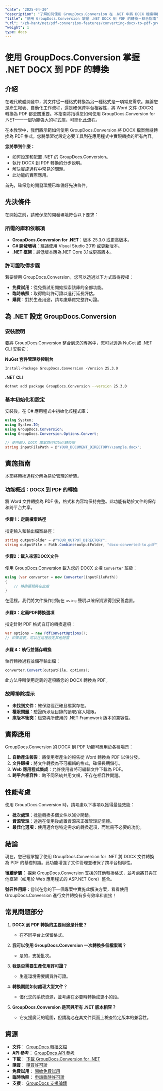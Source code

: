 ```yaml
---
"date": "2025-04-30"
"description": "了解如何使用 GroupDocs.Conversion 在 .NET 中將 DOCX 檔案轉換為 PDF。按照本逐步指南，實現無縫整合和高效的文件轉換。"
"title": "使用 GroupDocs.Conversion 掌握 .NET DOCX 到 PDF 的轉換－綜合指南"
"url": "/zh-hant/net/pdf-conversion-features/converting-docx-to-pdf-groupdocs-net/"
"weight": 1
type: docs
---
```

# 使用 GroupDocs.Conversion 掌握 .NET DOCX 到 PDF 的轉換

## 介紹

在現代軟體開發中，將文件從一種格式轉換為另一種格式是一項常見需求。無論您是產生報表、自動化工作流程，還是確保跨平台相容性，將 Word 文件 (DOCX) 轉換為 PDF 都至關重要。本指南將指導您如何使用 GroupDocs.Conversion for .NET——一個功能強大的程式庫，可簡化此流程。

在本教學中，我們將示範如何使用 GroupDocs.Conversion 將 DOCX 檔案無縫轉換為 PDF 格式。您將學習從設定必要工具到在應用程式中實現轉換的所有內容。

**您將學到什麼：**
- 如何設定和配置 .NET 的 GroupDocs.Conversion。
- 執行 DOCX 到 PDF 轉換的分步說明。
- 解決實施過程中常見的問題。
- 此功能的實際應用。

首先，確保您的開發環境已準備好先決條件。

## 先決條件

在開始之前，請確保您的開發環境符合以下要求：

### 所需的庫和依賴項
- **GroupDocs.Conversion for .NET**：版本 25.3.0 或更高版本。
- **C# 開發環境**：建議使用 Visual Studio 2019 或更新版本。
- **.NET 框架**：最低版本應為.NET Core 3.1或更高版本。

### 許可證取得步驟

若要使用 GroupDocs.Conversion，您可以透過以下方式取得授權：
- **免費試用**：從免費試用開始探索該庫的全部功能。
- **臨時執照**：取得臨時許可證以進行延長評估。
- **購買**：對於生產用途，請考慮購買完整許可證。

## 為 .NET 設定 GroupDocs.Conversion

### 安裝說明

要將 GroupDocs.Conversion 整合到您的專案中，您可以透過 NuGet 或 .NET CLI 安裝它：

**NuGet 套件管理器控制台**
```plaintext
Install-Package GroupDocs.Conversion -Version 25.3.0
```

**.NET CLI**
```bash
dotnet add package GroupDocs.Conversion --version 25.3.0
```

### 基本初始化和設定

安裝後，在 C# 應用程式中初始化該程式庫：

```csharp
using System;
using System.IO;
using GroupDocs.Conversion;
using GroupDocs.Conversion.Options.Convert;

// 使用輸入 DOCX 檔案路徑初始化轉換器
string inputFilePath = @"YOUR_DOCUMENT_DIRECTORY\\sample.docx";
```

## 實施指南

本節將轉換過程分解為易於管理的步驟。

### 功能概述：DOCX 到 PDF 的轉換

將 Word 文件轉換為 PDF 後，格式和內容均保持完整。此功能有助於文件的保存和跨平台共享。

#### 步驟 1：定義檔案路徑

指定輸入和輸出檔案路徑：

```csharp
string outputFolder = @"YOUR_OUTPUT_DIRECTORY";
string outputFile = Path.Combine(outputFolder, "docx-converted-to.pdf");
```

#### 步驟2：載入來源DOCX文件

使用 GroupDocs.Conversion 載入您的 DOCX 文檔 `Converter` 班級：

```csharp
using (var converter = new Converter(inputFilePath))
{
    // 轉換邏輯將在此處
}
```
在這裡，我們將文件操作封裝在 `using` 聲明以確保資源得到妥善處置。

#### 步驟3：定義PDF轉換選項

指定針對 PDF 格式自訂的轉換選項：

```csharp
var options = new PdfConvertOptions();
// 如果需要，可以在這裡設定其他配置
```

#### 步驟 4：執行並儲存轉換

執行轉換過程並儲存輸出檔：

```csharp
converter.Convert(outputFile, options);
```
此方法呼叫使用定義的選項將您的 DOCX 轉換為 PDF。

### 故障排除提示
- **未找到文件**：確保路徑正確且檔案存在。
- **權限問題**：驗證所涉及目錄的讀取/寫入權限。
- **庫版本衝突**：檢查與所使用的 .NET Framework 版本的兼容性。

## 實際應用

GroupDocs.Conversion 的 DOCX 到 PDF 功能可應用於各種場景：
1. **自動產生報告**：將使用者產生的報告從 Word 轉換為 PDF 以供分發。
2. **文件歸檔**：將文件轉換為不可編輯的格式，確保長期儲存。
3. **Web 應用程式集成**：允許使用者將可編輯文件下載為 PDF。
4. **跨平台相容性**：跨不同系統共用文檔，不存在相容性問題。

## 性能考慮

使用 GroupDocs.Conversion 時，請考慮以下事項以獲得最佳效能：
- **批次處理**：批量轉換多個文件以減少開銷。
- **資源管理**：透過在使用後處置資源來正確管理記憶體。
- **最佳化選項**：使用適合您特定需求的轉換選項，而無需不必要的功能。

## 結論

現在，您已經掌握了使用 GroupDocs.Conversion for .NET 將 DOCX 文件轉換為 PDF 的基礎知識。此功能增強了文件管理並確保了跨平台相容性。

**後續步驟：**
探索 GroupDocs.Conversion 支援的其他轉換格式，並考慮將其與其他框架（如用於 Web 應用程式的 ASP.NET Core）整合。

**號召性用語**：嘗試在您的下一個專案中實施此解決方案，看看使用 GroupDocs.Conversion 進行文件轉換有多有效率和直接！

## 常見問題部分

1. **DOCX 到 PDF 轉換的主要用途是什麼？**
   - 在不同平台上保留格式。
   
2. **我可以使用 GroupDocs.Conversion 一次轉換多個檔案嗎？**
   - 是的，支援批次。
3. **我是否需要生產使用許可證？**
   - 生產環境需要購買許可證。
4. **轉換期間如何處理大型文件？**
   - 優化您的系統資源，並考慮在必要時轉換成更小的段。
5. **GroupDocs.Conversion 是否與所有 .NET 版本相容？**
   - 它支援廣泛的範圍，但請務必在其文件頁面上檢查特定版本的兼容性。

## 資源
- **文件**： [GroupDocs 轉換文檔](https://docs.groupdocs.com/conversion/net/)
- **API 參考**： [GroupDocs API 參考](https://reference.groupdocs.com/conversion/net/)
- **下載**： [下載 GroupDocs.Conversion for .NET](https://releases.groupdocs.com/conversion/net/)
- **購買**： [購買許可證](https://purchase.groupdocs.com/buy)
- **免費試用**： [開始免費試用](https://releases.groupdocs.com/conversion/net/)
- **臨時執照**： [申請臨時許可證](https://purchase.groupdocs.com/temporary-license/)
- **支援**： [GroupDocs 支援論壇](https://forum.groupdocs.com/c/conversion/10)